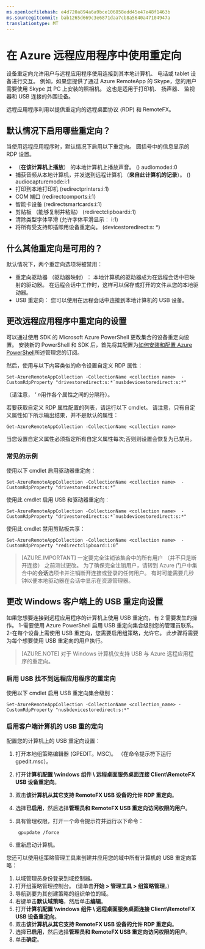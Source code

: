 ```yaml
---
ms.openlocfilehash: e4d720a894a6a9bce106858edd45e47e48f1463b
ms.sourcegitcommit: bab1265d669c3e6871daa7cb8a5640a47104947a
translationtype: MT
---
```

<properties 
    pageTitle="在 Azure 远程应用程序中使用重定向" 
    description="了解如何配置和远程应用程序中使用重定向" 
    services="remoteapp" 
    documentationCenter="" 
    authors="lizap" 
    manager="mbaldwin" />

<tags 
    ms.service="remoteapp" 
    ms.workload="compute" 
    ms.tgt_pltfrm="na" 
    ms.devlang="na" 
    ms.topic="article" 
    ms.date="08/10/2015" 
    ms.author="elizapo" />

# 在 Azure 远程应用程序中使用重定向

设备重定向允许用户与远程应用程序使用连接到其本地计算机、 电话或 tablet 设备进行交互。 例如，如果您提供了通过 Azure RemoteApp 的 Skype，您的用户需要使用 Skype 其 PC 上安装的照相机。 这也是适用于打印机、 扬声器、 监视器和 USB 连接的外围设备。

远程应用程序利用以提供重定向的远程桌面协议 (RDP) 和 RemoteFX。

## 默认情况下启用哪些重定向？
当使用远程应用程序时，默认情况下启用以下重定向。 圆括号中的信息显示的 RDP 设置。

- （**在该计算机上播放**） 的本地计算机上播放声音。 () audiomode:i:0
- 捕获音频从本地计算机，并发送到远程计算机 （**来自此计算机的记录**）。 () audiocapturemode:i:1
- 打印到本地打印机 (redirectprinters:i:1)
- COM 端口 (redirectcomports:i:1)
- 智能卡设备 (redirectsmartcards:i:1)
- 剪贴板 （能够复制并粘贴） (redirectclipboard:i:1)
- 清除类型字体平滑 (允许字体平滑显示︰ i:1)
- 将所有受支持即插即用设备重定向。 (devicestoredirect:s: *)

## 什么其他重定向是可用的？
默认情况下，两个重定向选项将被禁用︰

- 重定向驱动器 （驱动器映射）︰ 本地计算机的驱动器成为在远程会话中已映射的驱动器。 在远程会话中工作时，这样可以保存或打开的文件从您的本地驱动器。 
- USB 重定向︰ 您可以使用在远程会话中连接到本地计算机的 USB 设备。

## 更改远程应用程序中重定向的设置
可以通过使用 SDK 的 Microsoft Azure PowerShell 更改集合的设备重定向设置。 安装新的 PowerShell 和 SDK 后，首先将其配置为[如何安装和配置 Azure PowerShell](../powershell-install-configure.md)所述管理您的订阅。

然后，使用与以下内容类似的命令设置自定义 RDP 属性︰

    Set-AzureRemoteAppCollection -CollectionName <collection name>  -CustomRdpProperty "drivestoredirect:s:*`nusbdevicestoredirect:s:*"
    
（请注意， *' n*用作各个属性之间的分隔符）。

若要获取自定义 RDP 属性配置的列表，请运行以下 cmdlet。 请注意，只有自定义属性如下所示输出结果，并不是默认的属性︰  

    Get-AzureRemoteAppCollection -CollectionName <collection name> 
 
当您设置自定义属性必须指定所有自定义属性每次;否则则设置会恢复为已禁用。   

### 常见的示例
使用以下 cmdlet 启用驱动器重定向︰  

    Set-AzureRemoteAppCollection -CollectionName <collection name>  -CustomRdpProperty "drivestoredirect:s:*”

使用此 cmdlet 启用 USB 和驱动器重定向︰ 

    Set-AzureRemoteAppCollection -CollectionName <collection name>  -CustomRdpProperty "drivestoredirect:s:*`nusbdevicestoredirect:s:*"

使用此 cmdlet 禁用剪贴板共享︰  

    Set-AzureRemoteAppCollection -CollectionName <collection name>  -CustomRdpProperty "redirectclipboard:i:0”

> [AZURE.IMPORTANT] 一定要完全注销该集合中的所有用户 （并不只是断开连接） 之前测试更改。 为了确保完全注销用户，请转到 Azure 门户中集合中的**会话**选项卡并注销断开连接或登录的任何用户。 有时可能需要几秒钟以便本地驱动器在会话中显示在资源管理器。

## 更改 Windows 客户端上的 USB 重定向设置

如果您想要连接到远程应用程序的计算机上使用 USB 重定向，有 2 需要发生的操作。 1-需要使用 Azure PowerShell 启用 USB 重定向集合级别您的管理员联系。 2-在每个设备上需使用 USB 重定向，您需要启用组策略，允许它。 此步骤将需要为每个想要使用 USB 重定向的用户执行。
   
> [AZURE.NOTE] 对于 Windows 计算机仅支持 USB 与 Azure 远程应用程序的重定向。

### 启用 USB 找不到远程应用程序的重定向
使用以下 cmdlet 启用 USB 重定向集合级别︰

    Set-AzureRemoteAppCollection -CollectionName <collection_name> -CustomRdpProperty "nusbdevicestoredirect:s:*"

### 启用客户端计算机的 USB 重的定向

配置您的计算机上的 USB 重定向设置︰

1. 打开本地组策略编辑器 (GPEDIT。MSC)。 （在命令提示符下运行 gpedit.msc）。
2. 打开**计算机配置 \windows 组件 \ 远程桌面服务桌面连接 Client\RemoteFX USB 设备重定向**。
3. 双击**该计算机从其它支持 RemoteFX USB 设备的允许 RDP 重定向**。
4. 选择**已启用**，然后选择**管理员和 RemoteFX USB 重定向访问权限的用户**。
5. 具有管理权限，打开一个命令提示符并运行以下命令︰ 

        gpupdate /force
6. 重新启动计算机。

您还可以使用组策略管理工具来创建并应用您的域中所有计算机的 USB 重定向策略︰

1. 以域管理员身份登录到域控制器。
2. 打开组策略管理控制台。 (请单击**开始 > 管理工具 > 组策略管理**。)
3. 导航到要为其创建策略的组织单位的域。
4. 右键单击**默认域策略**，然后单击**编辑**。
5. 打开**计算机配置 \windows 组件 \ 远程桌面服务桌面连接 Client\RemoteFX USB 设备重定向**。
6. 双击**该计算机从其它支持 RemoteFX USB 设备的允许 RDP 重定向**。
7. 选择**已启用**，然后选择**管理员和 RemoteFX USB 重定向访问权限的用户**。
8. 单击**确定**。  